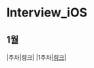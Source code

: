 # Interview_iOS

## 1월
|주차|링크|
|1주차|[링크](https://github.com/Interview777/Interview_iOS/discussions/3)|
